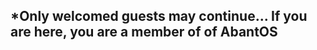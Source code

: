 ## *Only welcomed guests may continue...                                                              If you are here, you are a member of of AbantOS
